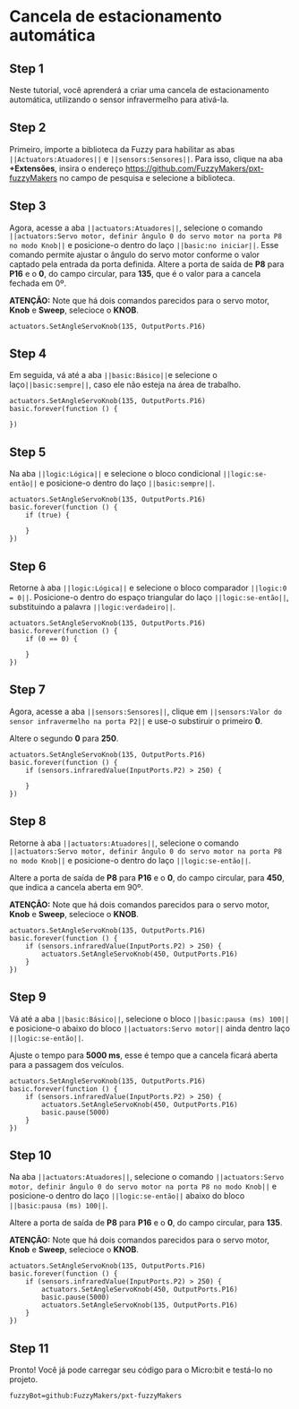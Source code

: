 # Cancela de estacionamento automática

## Step 1
Neste tutorial, você aprenderá a criar uma cancela de estacionamento automática, 
utilizando o sensor infravermelho para ativá-la.

## Step 2
Primeiro, importe a biblioteca da Fuzzy para habilitar as abas ``||Actuators:Atuadores||`` e 
``||sensors:Sensores||``. Para isso, clique na aba __+Extensões__, insira o endereço 
https://github.com/FuzzyMakers/pxt-fuzzyMakers no campo de pesquisa e selecione a biblioteca.

## Step 3
Agora, acesse a aba ``||actuators:Atuadores||``, selecione o comando ``||actuators:Servo motor, definir ângulo 0 do servo motor na porta P8 no modo Knob||`` e
posicione-o dentro do laço ``||basic:no iniciar||``. Esse comando permite ajustar o ângulo do
servo motor conforme o valor captado pela entrada da porta definida. Altere a porta de saída de
**P8** para **P16** e o **0**, do campo circular, para **135**, que é o valor para a cancela fechada em 0º.

**ATENÇÃO:** Note que há dois comandos parecidos para o servo motor, **Knob** e **Sweep**, selecioce o **KNOB**. 

```blocks
actuators.SetAngleServoKnob(135, OutputPorts.P16)
```
## Step 4
Em seguida, vá até a aba ``||basic:Básico||``e selecione o laço``||basic:sempre||``, caso ele
não esteja na área de trabalho.

```blocks
actuators.SetAngleServoKnob(135, OutputPorts.P16)
basic.forever(function () {
    
})
```

## Step 5
Na aba ``||logic:Lógica||`` e selecione o bloco condicional ``||logic:se-então||``
e posicione-o dentro do laço ``||basic:sempre||``.

```blocks
actuators.SetAngleServoKnob(135, OutputPorts.P16)
basic.forever(function () {
    if (true) {

    }
})
```

## Step 6
Retorne à aba ``||logic:Lógica||`` e selecione o bloco comparador
``||logic:0 = 0||``. Posicione-o dentro do espaço triangular do laço 
``||logic:se-então||``, substituindo a palavra ``||logic:verdadeiro||``.

```blocks
actuators.SetAngleServoKnob(135, OutputPorts.P16)
basic.forever(function () {
    if (0 == 0) {
    	
    }
})
```

## Step 7
Agora, acesse a aba ``||sensors:Sensores||``, clique em ``||sensors:Valor do sensor infravermelho na porta P2||`` e
use-o substiruir o primeiro **0**.

Altere o segundo **0** para **250**.

```blocks
actuators.SetAngleServoKnob(135, OutputPorts.P16)
basic.forever(function () {
    if (sensors.infraredValue(InputPorts.P2) > 250) {
    	
    }
})
```

## Step 8
Retorne à aba ``||actuators:Atuadores||``, selecione o comando ``||actuators:Servo motor, definir ângulo 0 do servo motor na porta P8 no modo Knob||`` e
posicione-o dentro do laço ``||logic:se-então||``.

Altere a porta de saída de **P8** para **P16** e o **0**, do campo circular, para **450**, que indica a cancela aberta em 90º.

**ATENÇÃO:** Note que há dois comandos parecidos para o servo motor, **Knob** e **Sweep**, selecioce o **KNOB**. 

```blocks
actuators.SetAngleServoKnob(135, OutputPorts.P16)
basic.forever(function () {
    if (sensors.infraredValue(InputPorts.P2) > 250) {
        actuators.SetAngleServoKnob(450, OutputPorts.P16)
    }
})
```

## Step 9
Vá até a aba ``||basic:Básico||``, selecione o bloco ``||basic:pausa (ms) 100||`` 
e posicione-o abaixo do bloco ``||actuators:Servo motor||`` ainda dentro laço ``||logic:se-então||``.

Ajuste o tempo para **5000 ms**, esse é tempo que a cancela ficará aberta para a passagem
dos veículos.

```blocks
actuators.SetAngleServoKnob(135, OutputPorts.P16)
basic.forever(function () {
    if (sensors.infraredValue(InputPorts.P2) > 250) {
        actuators.SetAngleServoKnob(450, OutputPorts.P16)
        basic.pause(5000)
    }
})
```

## Step 10
Na aba ``||actuators:Atuadores||``, selecione o comando ``||actuators:Servo motor, definir ângulo 0 do servo motor na porta P8 no modo Knob||`` e
posicione-o dentro do laço ``||logic:se-então||`` abaixo do bloco ``||basic:pausa (ms) 100||``.

Altere a porta de saída de **P8** para **P16** e o **0**, do campo circular, para **135**.

**ATENÇÃO:** Note que há dois comandos parecidos para o servo motor, **Knob** e **Sweep**, selecioce o **KNOB**. 

```blocks
actuators.SetAngleServoKnob(135, OutputPorts.P16)
basic.forever(function () {
    if (sensors.infraredValue(InputPorts.P2) > 250) {
        actuators.SetAngleServoKnob(450, OutputPorts.P16)
        basic.pause(5000)
        actuators.SetAngleServoKnob(135, OutputPorts.P16)
    }
})
```
## Step 11
Pronto! Você já pode carregar seu código para o Micro:bit e testá-lo no projeto.

```package
fuzzyBot=github:FuzzyMakers/pxt-fuzzyMakers
```